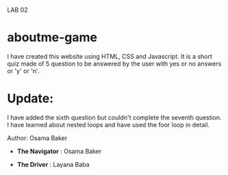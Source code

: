 LAB 02
# aboutme-game

I have created this website using HTML, CSS and Javascript. It is a short quiz made of 5 question to be answered by the user with yes or no answers or 'y' or 'n'.

# Update:
I have added the sixth question but couldn't complete the seventh question. I have learned about nested loops and have used the foor loop in detail.

Author: Osama Baker

- **The Navigator** : Osama Baker

- **The Driver** : Layana Baba